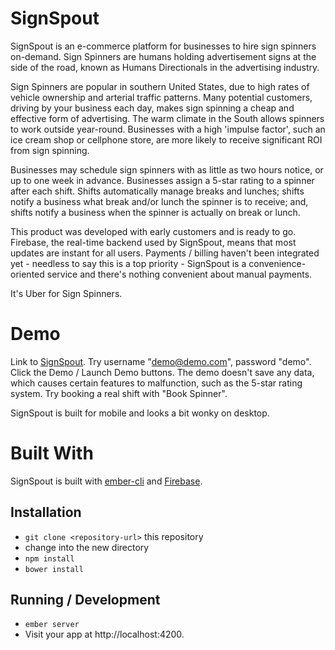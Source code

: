# SignSpout

SignSpout is an e-commerce platform for businesses to hire sign spinners on-demand. Sign Spinners are humans holding advertisement signs at the side of the road, known as Humans Directionals in the advertising industry.

Sign Spinners are popular in southern United States, due to high rates of vehicle ownership and arterial traffic patterns. Many potential customers, driving by your business each day, makes sign spinning a cheap and effective form of advertising. The warm climate in the South allows spinners to work outside year-round. Businesses with a high 'impulse factor', such an ice cream shop or cellphone store, are more likely to receive significant ROI from sign spinning.

Businesses may schedule sign spinners with as little as two hours notice, or up to one week in advance. Businesses assign a 5-star rating to a spinner after each shift. Shifts automatically manage breaks and lunches; shifts notify a business what break and/or lunch the spinner is to receive; and, shifts notify a business when the spinner is actually on break or lunch.

This product was developed with early customers and is ready to go. Firebase, the real-time backend used by SignSpout, means that most updates are instant for all users. Payments / billing haven't been integrated yet - needless to say this is a top priority - SignSpout is a convenience-oriented service and there's nothing convenient about manual payments.

It's Uber for Sign Spinners.

# Demo

Link to [SignSpout](http://www.signspout.com/). Try username "demo@demo.com", password "demo". Click the Demo / Launch Demo buttons. The demo doesn't save any data, which causes certain features to malfunction, such as the 5-star rating system. Try booking a real shift with "Book Spinner".

SignSpout is built for mobile and looks a bit wonky on desktop.

# Built With

SignSpout is built with [ember-cli](http://www.ember-cli.com/) and [Firebase](https://www.firebase.com/).

## Installation

* `git clone <repository-url>` this repository
* change into the new directory
* `npm install`
* `bower install`

## Running / Development

* `ember server`
* Visit your app at http://localhost:4200.
